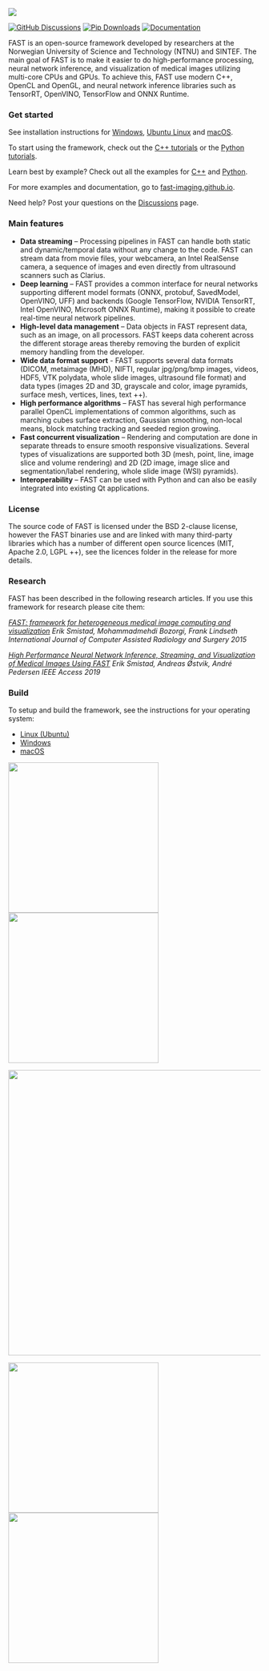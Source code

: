 ![](https://raw.githubusercontent.com/smistad/FAST/refs/heads/master/doc/images/fast_logo_wide_background.png)

[![GitHub Discussions](https://img.shields.io/github/discussions/smistad/FAST?label=GitHub%20discussions&logo=github)](https://github.com/smistad/FAST/discussions)
[![Pip Downloads](https://img.shields.io/pypi/dm/pyfast?label=pip%20downloads&logo=python)](https://fast-imaging.github.io/download-stats.html)
[![Documentation](https://img.shields.io/badge/Documentation-Online-blue?logo=googledocs&logoColor=white)](https://fast-imaging.github.io)

FAST is an open-source framework developed by researchers at the Norwegian University of Science and Technology (NTNU) and SINTEF. 
The main goal of FAST is to make it easier to do high-performance processing, neural network inference, and visualization of medical images utilizing multi-core CPUs and GPUs. To achieve this, FAST use modern C++, OpenCL and OpenGL, and neural network inference libraries such as TensorRT, OpenVINO, TensorFlow and ONNX Runtime.

### Get started
See installation instructions for [Windows](https://fast-imaging.github.io/install-windows.html), [Ubuntu Linux](https://fast-imaging.github.io/install-ubuntu-linux.html) and [macOS](https://fast-imaging.github.io/install-mac.html).

To start using the framework, check out the [C++ tutorials](https://fast-imaging.github.io/cpp-tutorials.html) or the [Python tutorials](https://fast-imaging.github.io/python-tutorials.html).

Learn best by example? Check out all the examples for [C++](https://fast-imaging.github.io/cpp-examples.html) and [Python](https://fast-imaging.github.io/python-examples.html).

For more examples and documentation, go to [fast-imaging.github.io](https://fast-imaging.github.io).

Need help? Post your questions on the [Discussions](https://github.com/smistad/FAST/discussions/) page.

### Main features

* **Data streaming** – Processing pipelines in FAST can handle both static and dynamic/temporal data without any change to the code. FAST can stream data from movie files, your webcamera, an Intel RealSense camera, a sequence of images and even directly from ultrasound scanners such as Clarius.
* **Deep learning** – FAST provides a common interface for neural networks supporting different model formats (ONNX, protobuf, SavedModel, OpenVINO, UFF) and backends (Google TensorFlow, NVIDIA TensorRT, Intel OpenVINO, Microsoft ONNX Runtime), making it possible to create real-time neural network pipelines.
* **High-level data management** – Data objects in FAST represent data, such as an image, on all processors. FAST keeps data coherent across the different storage areas thereby removing the burden of explicit memory handling from the developer.
* **Wide data format support** - FAST supports several data formats (DICOM, metaimage (MHD), NIFTI, regular jpg/png/bmp images, videos, HDF5, VTK polydata, whole slide images, ultrasound file format) and data types (images 2D and 3D, grayscale and color, image pyramids, surface mesh, vertices, lines, text ++).
* **High performance algorithms** – FAST has several high performance parallel OpenCL implementations of common algorithms, such as marching cubes surface extraction, Gaussian smoothing, non-local means, block matching tracking and seeded region growing.
* **Fast concurrent visualization** – Rendering and computation are done in separate threads to ensure smooth responsive visualizations. Several types of visualizations are supported both 3D (mesh, point, line, image slice and volume rendering) and 2D (2D image, image slice and segmentation/label rendering, whole slide image (WSI) pyramids).
* **Interoperability** – FAST can be used with Python and can also be easily integrated into existing Qt applications.

### License

The source code of FAST is licensed under the BSD 2-clause license, however the FAST binaries use and are linked with many third-party libraries which has a number of different open source licences (MIT, Apache 2.0, LGPL ++), see the licences folder in the release for more details.

### Research

FAST has been described in the following research articles. If you use this framework for research please cite them:

*[FAST: framework for heterogeneous medical image computing and visualization](http://www.eriksmistad.no/wp-content/uploads/FAST_framework_for_heterogeneous_medical_image_computing_and_visualization.pdf)
Erik Smistad, Mohammadmehdi Bozorgi, Frank Lindseth
International Journal of Computer Assisted Radiology and Surgery 2015*

*[High Performance Neural Network Inference, Streaming, and Visualization of Medical Images Using FAST](https://www.eriksmistad.no/wp-content/uploads/High-Performance-Neural-Network-Inference-Streaming-and-Visualization-of-Medical-Images-Using-FAST.pdf)
Erik Smistad, Andreas Østvik, André Pedersen
IEEE Access 2019*

### Build

To setup and build the framework, see the instructions for your operating system:
* [Linux (Ubuntu)](https://fast-imaging.github.io/building-on-linux.html)
* [Windows](https://fast-imaging.github.io/building-on-windows.html)
* [macOS](https://fast-imaging.github.io/building-on-mac.html)


[<img src="https://fast-imaging.github.io/alpha_blending_volume_renderer_CT.jpg" height="300">](https://fast-imaging.github.io/python-tutorial-mri-ct.html#autotoc_md116)
[<img src="https://fast-imaging.github.io/rotating_3D.gif" height="300">](https://fast-imaging.github.io/create_rotating_3D_gif_8py-example.html)

[<img src="https://fast-imaging.github.io/real_time_line_plotter.jpg" width="570">](https://fast-imaging.github.io/real_time_line_plotter_8py-example.html)

[<img src="https://fast-imaging.github.io/nuclei_segmentation.jpg" height="300">](https://fast-imaging.github.io/python-tutorial-wsi.html#autotoc_md172)
[<img src="https://fast-imaging.github.io/open_wsi.jpg" height="300">](https://fast-imaging.github.io/load_and_display_wsi_8py-example.html)


